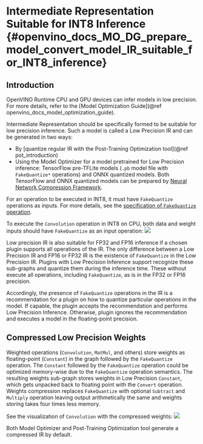 # Intermediate Representation Suitable for INT8 Inference {#openvino_docs_MO_DG_prepare_model_convert_model_IR_suitable_for_INT8_inference}

## Introduction

OpenVINO Runtime CPU and GPU devices can infer models in low precision. 
For more details, refer to the [Model Optimization Guide](@ref openvino_docs_model_optimization_guide).

Intermediate Representation should be specifically formed to be suitable for low precision inference. 
Such a model is called a Low Precision IR and can be generated in two ways:
- By [quantize regular IR with the Post-Training Optimization tool](@ref pot_introduction)
- Using the Model Optimizer for a model pretrained for Low Precision inference: TensorFlow pre-TFLite models (`.pb` model file with `FakeQuantize*` operations) and ONNX quantized models.
Both TensorFlow and ONNX quantized models can be prepared by [Neural Network Compression Framework](https://github.com/openvinotoolkit/nncf/blob/develop/README.md).

For an operation to be executed in INT8, it must have `FakeQuantize` operations as inputs.
For more details, see the [specification of `FakeQuantize` operation](../../../ops/quantization/FakeQuantize_1.md). 

To execute the `Convolution` operation in INT8 on CPU, both data and weight inputs should have `FakeQuantize` as an input operation:
![](../../img/expanded_int8_Convolution_weights.png)

Low precision IR is also suitable for FP32 and FP16 inference if a chosen plugin supports all operations of the IR. The only difference between a Low Precision IR and FP16 or FP32 IR is the existence of `FakeQuantize` in the Low Precision IR. 
Plugins with Low Precision Inference support recognize these sub-graphs and quantize them during the inference time. 
These without execute all operations, including `FakeQuantize`, as is in the FP32 or FP16 precision.   

Accordingly, the presence of `FakeQuantize` operations in the IR is a recommendation for a plugin on how to quantize particular operations in the model. 
If capable, the plugin accepts the recommendation and performs Low Precision Inference. Otherwise, plugin ignores the recommendation and executes a model in the floating-point precision. 

## Compressed Low Precision Weights

Weighted operations (`Convolution`, `MatMul`, and others) store weights as floating-point (`Constant`) in the graph followed by the `FakeQuantize` operation. 
The `Constant` followed by the `FakeQuantize` operation could be optimized memory-wise due to the `FakeQuantize` operation semantics. 
The resulting weights sub-graph stores weights in Low Precision `Constant`, which gets unpacked back to floating point with the `Convert` operation. 
Weights compression replaces `FakeQuantize` with optional `Subtract` and `Multiply` operation leaving output arithmetically the same and weights storing takes four times less memory.

See the visualization of `Convolution` with the compressed weights:
![](../../img/compressed_int8_Convolution_weights.png)

Both Model Optimizer and Post-Training Optimization tool generate a compressed IR by default.
